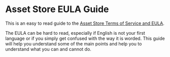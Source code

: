 Asset Store EULA Guide
======================

This is an easy to read guide to the [Asset Store Terms of Service and EULA](http://unity3d.com/legal/as_terms).

The EULA can be hard to read, especially if English is not your first language or if you simply get confused with the way it is worded. This guide will help you understand some of the main points and help you to understand what you can and cannot do.